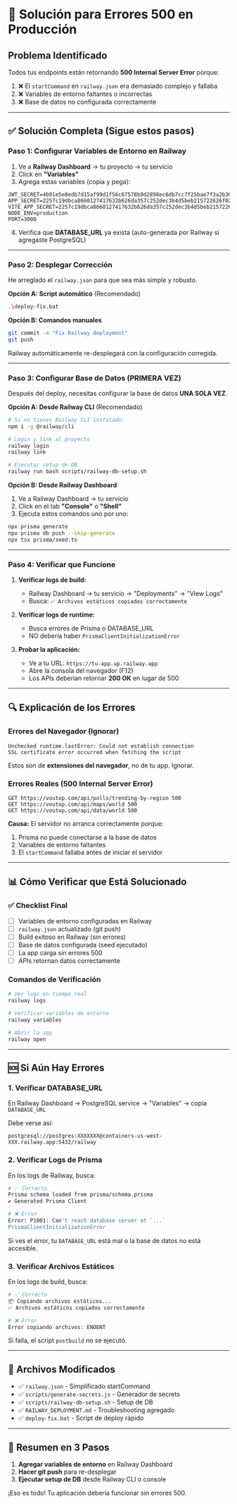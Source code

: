 # 🚨 Solución para Errores 500 en Producción

## Problema Identificado

Todos tus endpoints están retornando **500 Internal Server Error** porque:

1. ❌ El `startCommand` en `railway.json` era demasiado complejo y fallaba
2. ❌ Variables de entorno faltantes o incorrectas
3. ❌ Base de datos no configurada correctamente

---

## ✅ Solución Completa (Sigue estos pasos)

### Paso 1: Configurar Variables de Entorno en Railway

1. Ve a **Railway Dashboard** → tu proyecto → tu servicio
2. Click en **"Variables"**
3. Agrega estas variables (copia y pega):

```env
JWT_SECRET=4b91e5e8edb7d15af99d1f56c67578b9d2898ec6db7cc7f25bae7f3a2b309e6e
APP_SECRET=2257c19dbca8660127417632b626da357c252dec3b4d5beb215722626f0216b0729b22090fe9b808535ea53bdcd2b50dad7a05d21a56c3d4457c0611a26ae27d
VITE_APP_SECRET=2257c19dbca8660127417632b626da357c252dec3b4d5beb215722626f0216b0729b22090fe9b808535ea53bdcd2b50dad7a05d21a56c3d4457c0611a26ae27d
NODE_ENV=production
PORT=3000
```

4. Verifica que **DATABASE_URL** ya exista (auto-generada por Railway si agregaste PostgreSQL)

---

### Paso 2: Desplegar Corrección

He arreglado el `railway.json` para que sea más simple y robusto.

**Opción A: Script automático** (Recomendado)
```bash
.\deploy-fix.bat
```

**Opción B: Comandos manuales**
```bash
git commit -m "Fix Railway deployment"
git push
```

Railway automáticamente re-desplegará con la configuración corregida.

---

### Paso 3: Configurar Base de Datos (PRIMERA VEZ)

Después del deploy, necesitas configurar la base de datos **UNA SOLA VEZ**.

**Opción A: Desde Railway CLI** (Recomendado)
```bash
# Si no tienes Railway CLI instalado:
npm i -g @railway/cli

# Login y link al proyecto
railway login
railway link

# Ejecutar setup de DB
railway run bash scripts/railway-db-setup.sh
```

**Opción B: Desde Railway Dashboard**

1. Ve a Railway Dashboard → tu servicio
2. Click en el tab **"Console"** o **"Shell"**
3. Ejecuta estos comandos uno por uno:

```bash
npx prisma generate
npx prisma db push --skip-generate
npx tsx prisma/seed.ts
```

---

### Paso 4: Verificar que Funcione

1. **Verificar logs de build:**
   - Railway Dashboard → tu servicio → "Deployments" → "View Logs"
   - Busca: `✅ Archivos estáticos copiados correctamente`

2. **Verificar logs de runtime:**
   - Busca errores de Prisma o DATABASE_URL
   - NO debería haber `PrismaClientInitializationError`

3. **Probar la aplicación:**
   - Ve a tu URL: `https://tu-app.up.railway.app`
   - Abre la consola del navegador (F12)
   - Los APIs deberían retornar **200 OK** en lugar de 500

---

## 🔍 Explicación de los Errores

### Errores del Navegador (Ignorar)
```
Unchecked runtime.lastError: Could not establish connection
SSL certificate error occurred when fetching the script
```
Estos son de **extensiones del navegador**, no de tu app. Ignorar.

### Errores Reales (500 Internal Server Error)
```
GET https://voutop.com/api/polls/trending-by-region 500
GET https://voutop.com/api/maps/world 500
GET https://voutop.com/api/data/world 500
```

**Causa:** El servidor no arranca correctamente porque:
1. Prisma no puede conectarse a la base de datos
2. Variables de entorno faltantes
3. El `startCommand` fallaba antes de iniciar el servidor

---

## 📊 Cómo Verificar que Está Solucionado

### ✅ Checklist Final

- [ ] Variables de entorno configuradas en Railway
- [ ] `railway.json` actualizado (git push)
- [ ] Build exitoso en Railway (sin errores)
- [ ] Base de datos configurada (seed ejecutado)
- [ ] La app carga sin errores 500
- [ ] APIs retornan datos correctamente

### Comandos de Verificación

```bash
# Ver logs en tiempo real
railway logs

# Verificar variables de entorno
railway variables

# Abrir la app
railway open
```

---

## 🆘 Si Aún Hay Errores

### 1. Verificar DATABASE_URL

En Railway Dashboard → PostgreSQL service → "Variables" → copia `DATABASE_URL`

Debe verse así:
```
postgresql://postgres:XXXXXXX@containers-us-west-XXX.railway.app:5432/railway
```

### 2. Verificar Logs de Prisma

En los logs de Railway, busca:

```bash
# ✅ Correcto
Prisma schema loaded from prisma/schema.prisma
✔ Generated Prisma Client

# ❌ Error
Error: P1001: Can't reach database server at `...`
PrismaClientInitializationError
```

Si ves el error, tu `DATABASE_URL` está mal o la base de datos no está accesible.

### 3. Verificar Archivos Estáticos

En los logs de build, busca:

```bash
# ✅ Correcto
📦 Copiando archivos estáticos...
✅ Archivos estáticos copiados correctamente

# ❌ Error
Error copiando archivos: ENOENT
```

Si falla, el script `postbuild` no se ejecutó.

---

## 📁 Archivos Modificados

- ✅ `railway.json` - Simplificado startCommand
- ✅ `scripts/generate-secrets.js` - Generador de secrets
- ✅ `scripts/railway-db-setup.sh` - Setup de DB
- ✅ `RAILWAY_DEPLOYMENT.md` - Troubleshooting agregado
- ✅ `deploy-fix.bat` - Script de deploy rápido

---

## 🎯 Resumen en 3 Pasos

1. **Agregar variables de entorno** en Railway Dashboard
2. **Hacer git push** para re-desplegar
3. **Ejecutar setup de DB** desde Railway CLI o console

¡Eso es todo! Tu aplicación debería funcionar sin errores 500.
